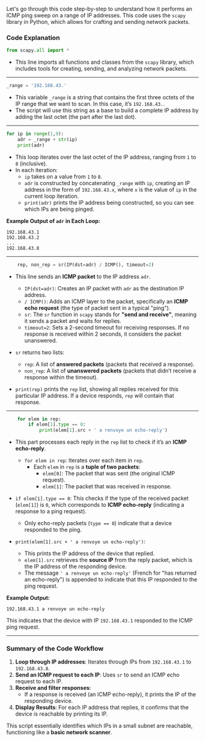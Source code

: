 Let's go through this code step-by-step to understand how it performs an ICMP ping sweep on a range of IP addresses. This code uses the `scapy` library in Python, which allows for crafting and sending network packets.

### Code Explanation

```python
from scapy.all import *
```

- This line imports all functions and classes from the `scapy` library, which includes tools for creating, sending, and analyzing network packets.

---

```python
_range = '192.168.43.'
```

- This variable `_range` is a string that contains the first three octets of the IP range that we want to scan. In this case, it’s `192.168.43.`.
- The script will use this string as a base to build a complete IP address by adding the last octet (the part after the last dot).

---

```python
for ip in range(1,9): 
    adr = _range + str(ip)
    print(adr)
```

- This loop iterates over the last octet of the IP address, ranging from `1` to `8` (inclusive).
- In each iteration:
  - `ip` takes on a value from `1` to `8`.
  - `adr` is constructed by concatenating `_range` with `ip`, creating an IP address in the form of `192.168.43.x`, where `x` is the value of `ip` in the current loop iteration.
  - `print(adr)` prints the IP address being constructed, so you can see which IPs are being pinged.

**Example Output of `adr` in Each Loop:**
```
192.168.43.1
192.168.43.2
...
192.168.43.8
```

---

```python
    rep, non_rep = sr(IP(dst=adr) / ICMP(), timeout=2)
```

- This line sends an **ICMP packet** to the IP address `adr`.
  - `IP(dst=adr)`: Creates an IP packet with `adr` as the destination IP address.
  - `/ ICMP()`: Adds an ICMP layer to the packet, specifically an **ICMP echo request** (the type of packet sent in a typical "ping").
  - `sr`: The `sr` function in `scapy` stands for **"send and receive"**, meaning it sends a packet and waits for replies.
  - `timeout=2`: Sets a 2-second timeout for receiving responses. If no response is received within 2 seconds, it considers the packet unanswered.

- `sr` returns two lists:
  - `rep`: A list of **answered packets** (packets that received a response).
  - `non_rep`: A list of **unanswered packets** (packets that didn’t receive a response within the timeout).

- `print(rep)` prints the `rep` list, showing all replies received for this particular IP address. If a device responds, `rep` will contain that response.

---

```python
    for elem in rep:
        if elem[1].type == 0:
            print(elem[1].src + ' a renvoye un echo-reply')
```

- This part processes each reply in the `rep` list to check if it’s an **ICMP echo-reply**.
  - `for elem in rep`: Iterates over each item in `rep`.
    - Each `elem` in `rep` is a **tuple of two packets**:
      - `elem[0]`: The packet that was sent (the original ICMP request).
      - `elem[1]`: The packet that was received in response.

- `if elem[1].type == 0`: This checks if the type of the received packet (`elem[1]`) is `0`, which corresponds to **ICMP echo-reply** (indicating a response to a ping request).
  - Only echo-reply packets (`type == 0`) indicate that a device responded to the ping.

- `print(elem[1].src + ' a renvoye un echo-reply')`: 
  - This prints the IP address of the device that replied.
  - `elem[1].src` retrieves the **source IP** from the reply packet, which is the IP address of the responding device.
  - The message `' a renvoye un echo-reply'` (French for "has returned an echo-reply") is appended to indicate that this IP responded to the ping request.

**Example Output:**
```
192.168.43.1 a renvoye un echo-reply
```
This indicates that the device with IP `192.168.43.1` responded to the ICMP ping request.

---

### Summary of the Code Workflow

1. **Loop through IP addresses**: Iterates through IPs from `192.168.43.1` to `192.168.43.8`.
2. **Send an ICMP request to each IP**: Uses `sr` to send an ICMP echo request to each IP.
3. **Receive and filter responses**:
   - If a response is received (an ICMP echo-reply), it prints the IP of the responding device.
4. **Display Results**: For each IP address that replies, it confirms that the device is reachable by printing its IP.

This script essentially identifies which IPs in a small subnet are reachable, functioning like a **basic network scanner**.